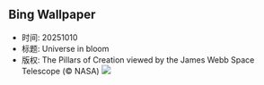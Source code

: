 ## Bing Wallpaper
- 时间: 20251010
- 标题: Universe in bloom
- 版权: The Pillars of Creation viewed by the James Webb Space Telescope (© NASA)
![](https://cn.bing.com/th?id=OHR.WebbPillars_EN-US0251661895_UHD.jpg&rf=LaDigue_UHD.jpg&pid=hp&w=3840&h=2160&rs=1&c=4)
